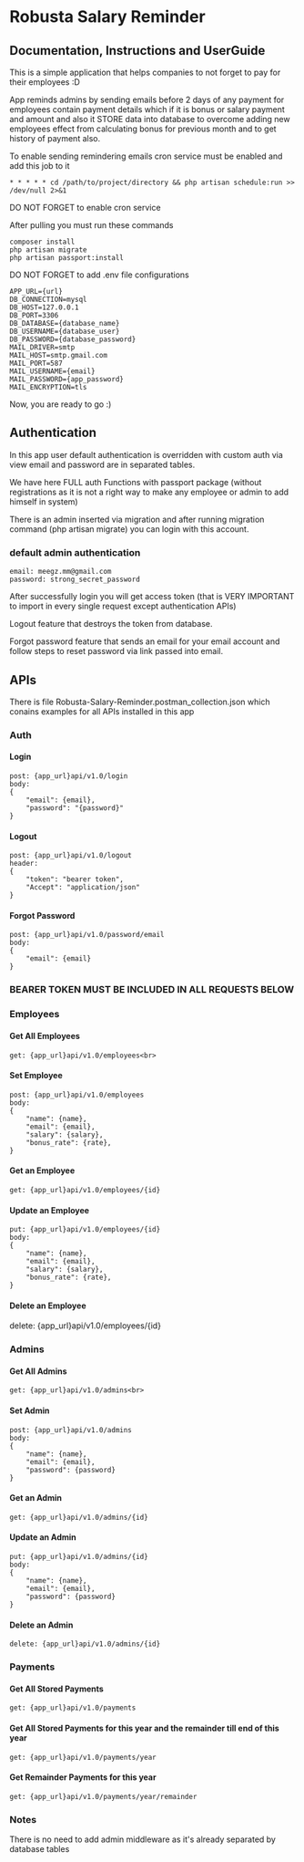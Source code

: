 # Robusta Salary Reminder #

## Documentation, Instructions and UserGuide ##
This is a simple application that helps companies to not forget to pay for their employees :D

App reminds admins by sending emails before 2 days of any payment for employees contain payment details which if it is bonus or salary payment and amount and also it STORE data into database to overcome adding new employees effect from calculating bonus for previous month and to get history of payment also.

To enable sending remindering emails cron service must be enabled and add this job to it
```
* * * * * cd /path/to/project/directory && php artisan schedule:run >> /dev/null 2>&1
```
DO NOT FORGET to enable cron service 

After pulling you must run these commands<br>
```
composer install
php artisan migrate
php artisan passport:install
```

DO NOT FORGET to add .env file configurations
```
APP_URL={url}
DB_CONNECTION=mysql
DB_HOST=127.0.0.1
DB_PORT=3306
DB_DATABASE={database_name}
DB_USERNAME={database_user}
DB_PASSWORD={database_password}
MAIL_DRIVER=smtp
MAIL_HOST=smtp.gmail.com
MAIL_PORT=587
MAIL_USERNAME={email}
MAIL_PASSWORD={app_password}
MAIL_ENCRYPTION=tls
```

Now, you are ready to go :)

## Authentication ##
In this app user default authentication is overridden with custom auth via view email and password are in separated tables.

We have here FULL auth Functions with passport package (without registrations as it is not a right way to make any employee or admin to add himself in system)

There is an admin inserted via migration and after running migration command (php artisan migrate) you can login with this account.

### default admin authentication ###
```
email: meegz.mm@gmail.com
password: strong_secret_password
```
After successfully login you will get access token (that is VERY IMPORTANT to import in every single request except authentication APIs)

Logout feature that destroys the token from database.

Forgot password feature that sends an email for your email account and follow steps to reset password via link passed into email.


## APIs ##
There is file Robusta-Salary-Reminder.postman_collection.json which conains examples for all APIs installed in this app

### Auth ###
#### Login ####
```
post: {app_url}api/v1.0/login
body:
{
	"email": {email},
	"password": "{password}"
}
```

#### Logout ####
```
post: {app_url}api/v1.0/logout
header:
{
    "token": "bearer token",
    "Accept": "application/json"
}
```

#### Forgot Password ####
```
post: {app_url}api/v1.0/password/email
body:
{
	"email": {email}
}
```

### BEARER TOKEN MUST BE INCLUDED IN ALL REQUESTS BELOW ###

### Employees ###
#### Get All Employees ####
```
get: {app_url}api/v1.0/employees<br>
```
#### Set Employee ####
```
post: {app_url}api/v1.0/employees
body:
{
    "name": {name},
    "email": {email},
    "salary": {salary},
    "bonus_rate": {rate},
}
```

#### Get an Employee ####
```
get: {app_url}api/v1.0/employees/{id}
```
#### Update an Employee ####
```
put: {app_url}api/v1.0/employees/{id}
body:
{
    "name": {name},
    "email": {email},
    "salary": {salary},
    "bonus_rate": {rate},
}
```
#### Delete an Employee ####
delete: {app_url}api/v1.0/employees/{id}<br>

### Admins ###
#### Get All Admins ####
```
get: {app_url}api/v1.0/admins<br>
```
#### Set Admin ####
```
post: {app_url}api/v1.0/admins
body:
{
    "name": {name},
    "email": {email},
    "password": {password}
}
```

#### Get an Admin ####
```
get: {app_url}api/v1.0/admins/{id}
```
#### Update an Admin ####
```
put: {app_url}api/v1.0/admins/{id}
body:
{
    "name": {name},
    "email": {email},
    "password": {password}
}
```

#### Delete an Admin ####
```
delete: {app_url}api/v1.0/admins/{id}
```
### Payments ###
#### Get All Stored Payments ####
```
get: {app_url}api/v1.0/payments
```
#### Get All Stored Payments for this year and the remainder till end of this year ####
```
get: {app_url}api/v1.0/payments/year
```
#### Get Remainder Payments for this year ####
```
get: {app_url}api/v1.0/payments/year/remainder
```

### Notes ###
There is no need to add admin middleware as it's already separated by database tables
